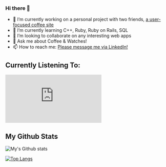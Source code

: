 ### Hi there 👋

- 🔭 I’m currently working on a personal project with two friends, [a user-focused coffee site](https://fierce-spire-33970.herokuapp.com/)
- 🌱 I’m currently learning C++, Ruby, Ruby on Rails, SQL
- 👯 I’m looking to collaborate on any interesting web apps
- 💬 Ask me about Coffee & Watches!
- 📫 How to reach me: [Please message me via LinkedIn!](https://www.linkedin.com/in/samuel-horishin-yeo/)

## Currently Listening To: 
[![Spotify](https://novatorem-gr49jdq44.vercel.app/api/spotify.py)](https://open.spotify.com/user/sk-sam)


## My Github Stats
<!---
<a href="https://github.com/sk-sam"> 
  <img align="left" src="https://github-readme-stats.vercel.app/api?username=sk-sam&show_icons=true&theme=tokyonight" alt="sk-sam" />
</a>
<a href="https://github.com/sk-sam">
  <img align="right" src="https://github-readme-stats.vercel.app/api/top-langs/?username=sk-sam&hide=CMAKE,HTML&&theme=tokyonight" />
</a>
-->

![My's Github stats](https://github-readme-stats.vercel.app/api?username=sk-sam&show_icons=true&theme=tokyonight)

[![Top Langs](https://github-readme-stats.vercel.app/api/top-langs/?username=sk-sam&theme=tokyonight&hide=HTML)](https://github.com/sk-sam/)
